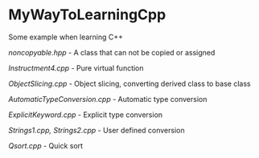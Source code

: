 # MyWayToLearningCpp
Some example when learning C++

*noncopyable.hpp* - A class that can not be copied or assigned

*Instructment4.cpp* - Pure virtual function

*ObjectSlicing.cpp* - Object slicing, converting derived class to base class

*AutomaticTypeConversion.cpp* - Automatic type conversion

*ExplicitKeyword.cpp* - Explicit type conversion

*Strings1.cpp, Strings2.cpp* - User defined conversion

*Qsort.cpp* - Quick sort
